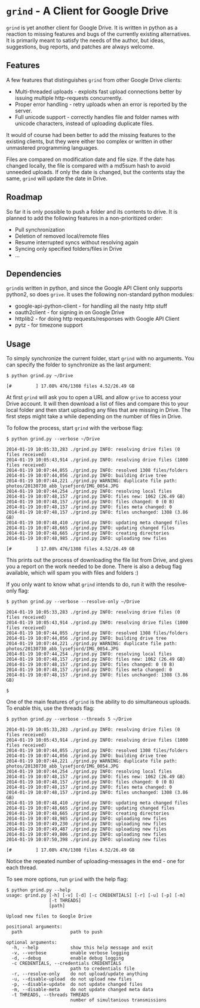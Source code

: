`grind` - A Client for Google Drive
=========================================

`grind` is yet another client for Google Drive. It is written in python as a reaction to missing features and bugs of the currently existing alternatives. It is primarily meant to satisfy the needs of the author, but ideas, suggestions, bug reports, and patches are always welcome.

Features
--------

A few features that distinguishes `grind` from other Google Drive clients:

* Multi-threaded uploads - exploits fast upload connections better by issuing multiple http-requests concurrently.
* Proper error handling - retry uploads when an error is reported by the server.
* Full unicode support - correctly handles file and folder names with unicode characters, instead of uploading duplicate files.

It would of course had been better to add the missing features to the existing clients, but they were either too complex or written in other unmastered programming languages.

Files are compared on modification date and file size. If the date has changed locally, the file is compared with a md5sum hash to avoid unneeded uploads. If only the date is changed, but the contents stay the same, `grind` will update the date in Drive.

Roadmap
-------

So far it is only possible to push a folder and its contents to drive. It is planned to add the following features in a non-prioritized order:

* Pull synchronization
* Deletion of removed local/remote files
* Resume interrupted syncs without resolving again
* Syncing only specified folders/files in Drive
* ...

Dependencies
------------

`grind`is written in python, and since the Google API Client only supports python2, so does `grive`. It uses the following non-standard python modules:

* google-api-python-client - for handling all the nasty http stuff
* oauth2client - for signing in on Google Drive
* httplib2 - for doing http requests/responses with Google API Client
* pytz - for timezone support

Usage
-----

To simply synchronize the current folder, start `grind` with no arguments. You can specify the folder to synchronize as the last argument:

```
$ python grind.py ~/Drive

[#         ] 17.08% 476/1308 files 4.52/26.49 GB
```

At first `grind` will ask you to open a URL and allow `grive` to access your Drive account. It will then download a list of files and compare this to your local folder and then start uploading any files that are missing in Drive. The first steps might take a while depending on the number of files in Drive.

To follow the process, start `grind` with the verbose flag:

```
$ python grind.py --verbose ~/Drive

2014-01-19 10:05:33,283 ./grind.py INFO: resolving drive files (0 files received)
2014-01-19 10:05:43,914 ./grind.py INFO: resolving drive files (1000 files received)
2014-01-19 10:07:44,055 ./grind.py INFO: resolved 1308 files/folders
2014-01-19 10:07:44,056 ./grind.py INFO: building drive tree
2014-01-19 10:07:44,221 ./grind.py WARNING: duplicate file path: photos/20130730_abb_lysefjord/IMG_0054.JPG
2014-01-19 10:07:44,254 ./grind.py INFO: resolving local files
2014-01-19 10:07:48,157 ./grind.py INFO: files new: 1062 (26.49 GB)
2014-01-19 10:07:48,157 ./grind.py INFO: files changed: 0 (0 B)
2014-01-19 10:07:48,157 ./grind.py INFO: files meta changed: 0
2014-01-19 10:07:48,157 ./grind.py INFO: files unchanged: 1308 (3.86 GB)
2014-01-19 10:07:48,410 ./grind.py INFO: updating meta changed files
2014-01-19 10:07:48,665 ./grind.py INFO: updating changed files
2014-01-19 10:07:48,665 ./grind.py INFO: creating directories
2014-01-19 10:07:48,985 ./grind.py INFO: uploading new files

[#         ] 17.08% 476/1308 files 4.52/26.49 GB
```

This prints out the process of downloading the file list from Drive, and gives you a report on the work needed to be done. There is also a debug flag available, which will spam you with files and folders :)

If you only want to know what `grind` intends to do, run it with the resolve-only flag:

```
$ python grind.py --verbose --resolve-only ~/Drive

2014-01-19 10:05:33,283 ./grind.py INFO: resolving drive files (0 files received)
2014-01-19 10:05:43,914 ./grind.py INFO: resolving drive files (1000 files received)
2014-01-19 10:07:44,055 ./grind.py INFO: resolved 1308 files/folders
2014-01-19 10:07:44,056 ./grind.py INFO: building drive tree
2014-01-19 10:07:44,221 ./grind.py WARNING: duplicate file path: photos/20130730_abb_lysefjord/IMG_0054.JPG
2014-01-19 10:07:44,254 ./grind.py INFO: resolving local files
2014-01-19 10:07:48,157 ./grind.py INFO: files new: 1062 (26.49 GB)
2014-01-19 10:07:48,157 ./grind.py INFO: files changed: 0 (0 B)
2014-01-19 10:07:48,157 ./grind.py INFO: files meta changed: 0
2014-01-19 10:07:48,157 ./grind.py INFO: files unchanged: 1308 (3.86 GB)

$
```

One of the main features of `grind` is the ability to do simultaneous uploads. To enable this, use the threads flag:

```
$ python grind.py --verbose --threads 5 ~/Drive

2014-01-19 10:05:33,283 ./grind.py INFO: resolving drive files (0 files received)
2014-01-19 10:05:43,914 ./grind.py INFO: resolving drive files (1000 files received)
2014-01-19 10:07:44,055 ./grind.py INFO: resolved 1308 files/folders
2014-01-19 10:07:44,056 ./grind.py INFO: building drive tree
2014-01-19 10:07:44,221 ./grind.py WARNING: duplicate file path: photos/20130730_abb_lysefjord/IMG_0054.JPG
2014-01-19 10:07:44,254 ./grind.py INFO: resolving local files
2014-01-19 10:07:48,157 ./grind.py INFO: files new: 1062 (26.49 GB)
2014-01-19 10:07:48,157 ./grind.py INFO: files changed: 0 (0 B)
2014-01-19 10:07:48,157 ./grind.py INFO: files meta changed: 0
2014-01-19 10:07:48,157 ./grind.py INFO: files unchanged: 1308 (3.86 GB)
2014-01-19 10:07:48,410 ./grind.py INFO: updating meta changed files
2014-01-19 10:07:48,665 ./grind.py INFO: updating changed files
2014-01-19 10:07:48,665 ./grind.py INFO: creating directories
2014-01-19 10:07:48,985 ./grind.py INFO: uploading new files
2014-01-19 10:07:49,230 ./grind.py INFO: uploading new files
2014-01-19 10:07:49,487 ./grind.py INFO: uploading new files
2014-01-19 10:07:49,806 ./grind.py INFO: uploading new files
2014-01-19 10:07:50,398 ./grind.py INFO: uploading new files

[#         ] 17.08% 476/1308 files 4.52/26.49 GB
```

Notice the repeated number of uploading-messages in the end - one for each thread.

To see more options, run `grind` with the help flag:

```
$ python grind.py --help
usage: grind.py [-h] [-v] [-d] [-c CREDENTIALS] [-r] [-u] [-p] [-m]
                [-t THREADS]
                [path]

Upload new files to Google Drive

positional arguments:
  path                  path to push

optional arguments:
  -h, --help            show this help message and exit
  -v, --verbose         enable verbose logging
  -d, --debug           enable debug logging
  -c CREDENTIALS, --credentials CREDENTIALS
                        path to credentials file
  -r, --resolve-only    do not upload/update anything
  -u, --disable-upload  do not upload new files
  -p, --disable-update  do not update changed files
  -m, --disable-meta    do not update changed meta data
  -t THREADS, --threads THREADS
                        number of simultanious transmissions
```
